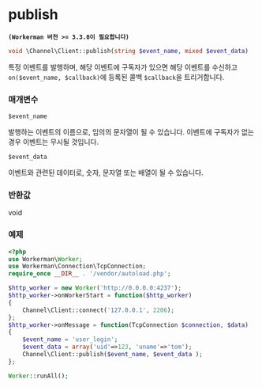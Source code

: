 # publish
**``` (Workerman 버전 >= 3.3.0이 필요합니다) ```**

```php
void \Channel\Client::publish(string $event_name, mixed $event_data)
```
특정 이벤트를 발행하며, 해당 이벤트에 구독자가 있으면 해당 이벤트를 수신하고 ```on($event_name, $callback)```에 등록된 콜백 ```$callback```을 트리거합니다.

### 매개변수
 ``` $event_name ```

발행하는 이벤트의 이름으로, 임의의 문자열이 될 수 있습니다. 이벤트에 구독자가 없는 경우 이벤트는 무시될 것입니다.

 ``` $event_data ```

이벤트와 관련된 데이터로, 숫자, 문자열 또는 배열이 될 수 있습니다.

### 반환값
void

### 예제
```php
<?php
use Workerman\Worker;
use Workerman\Connection\TcpConnection;
require_once __DIR__ . '/vendor/autoload.php';

$http_worker = new Worker('http://0.0.0.0:4237');
$http_worker->onWorkerStart = function($http_worker)
{
    Channel\Client::connect('127.0.0.1', 2206);
};
$http_worker->onMessage = function(TcpConnection $connection, $data)
{
    $event_name = 'user_login';
    $event_data = array('uid'=>123, 'uname'=>'tom');
    Channel\Client::publish($event_name, $event_data );
};

Worker::runAll();
```
